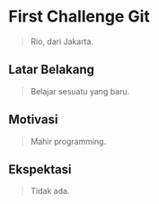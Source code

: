 # First Challenge Git

> Rio, dari Jakarta.

## Latar Belakang

> Belajar sesuatu yang baru.

## Motivasi

> Mahir programming.

## Ekspektasi

> Tidak ada.
